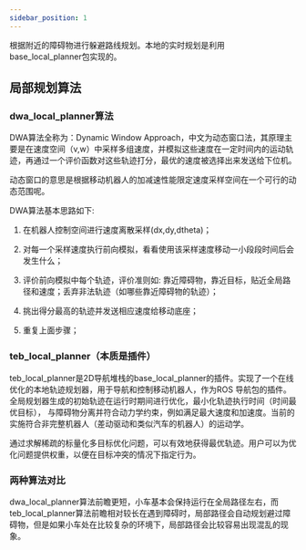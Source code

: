 ```yaml
---
sidebar_position: 1
---
```



根据附近的障碍物进行躲避路线规划。本地的实时规划是利用base_local_planner包实现的。

## 局部规划算法
### dwa_local_planner算法
DWA算法全称为：Dynamic Window Approach，中文为动态窗口法，其原理主要是在速度空间（v,w）中采样多组速度，并模拟这些速度在一定时间内的运动轨迹，再通过一个评价函数对这些轨迹打分，最优的速度被选择出来发送给下位机。

动态窗口的意思是根据移动机器人的加减速性能限定速度采样空间在一个可行的动态范围呢。

DWA算法基本思路如下:

1. 在机器人控制空间进行速度离散采样(dx,dy,dtheta)；

2. 对每一个采样速度执行前向模拟，看看使用该采样速度移动一小段段时间后会发生什么；

3. 评价前向模拟中每个轨迹，评价准则如: 靠近障碍物，靠近目标，贴近全局路径和速度；丢弃非法轨迹（如哪些靠近障碍物的轨迹）；

4. 挑出得分最高的轨迹并发送相应速度给移动底座；

5. 重复上面步骤；

### teb_local_planner（本质是插件）
teb_local_planner是2D导航堆栈的base_local_planner的插件。实现了一个在线优化的本地轨迹规划器，用于导航和控制移动机器人，作为ROS 导航包的插件。全局规划器生成的初始轨迹在运行时期间进行优化，最小化轨迹执行时间（时间最优目标）， 与障碍物分离并符合动力学约束，例如满足最大速度和加速度。当前的实施符合非完整机器人（差动驱动和类似汽车的机器人）的运动学。

通过求解稀疏的标量化多目标优化问题，可以有效地获得最优轨迹。用户可以为优化问题提供权重，以便在目标冲突的情况下指定行为。

### 两种算法对比
dwa_local_planner算法前瞻更短，小车基本会保持运行在全局路径左右，而teb_local_planner算法前瞻相对较长在遇到障碍时，局部路径会自动规划避过障碍物，但是如果小车处在比较复杂的环境下，局部路径会比较容易出现混乱的现象。

